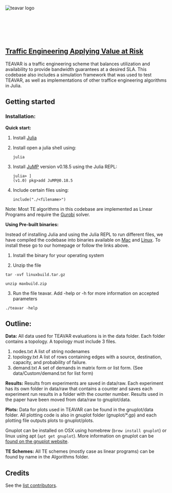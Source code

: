 <img src="www/img/logo.png" alt="teavar logo" style="float: left; margin-right: 10px;" /><br/><br/><br/><br/><br/><br/>
## [Traffic Engineering Applying Value at Risk](http://teavar.csail.mit.edu)

TEAVAR is a traffic engineering scheme that balances utilization and availability to provide bandwidth guarantees at a desired SLA. This codebase also includes a simulation framework that was used to test TEAVAR, as well as implementations of other traffice engineering algorithms in Julia.
## Getting started

### Installation: 
**Quick start:**

1. Install [Julia](https://julialang.org/)

2. Install open a julia shell using:
    ```
    julia
    ```

3. Install [JuMP](https://github.com/JuliaOpt/JuMP.jl) version v0.18.5 using the Julia REPL:
    ```
    julia> ]
    (v1.0) pkg>add JuMP@0.18.5 
    ```
  
4. Include certain files using:
    ```
    include("./<filename>")
    ```
    
Note: Most TE algorithms in this codebase are implemented as Linear Programs and require the [Gurobi](http://www.gurobi.com/) solver.


**Using Pre-built binaries:**

Instead of installing Julia and using the Julia REPL to run different files, we have compiled the codebase into binaries available on [Mac](http://teavar.csail.mit.edu/builds/osxbuild.zip) and [Linux](http://teavar.csail.mit.edu/builds/linuxbuild.tar.gz). To install these go to our homepage or follow the links above.

1. Install the binary for your operating system

2. Unzip the file
```
tar -xvf linuxbuild.tar.gz
```

```
unzip maxbuild.zip
```

3. Run the file teavar. Add -help or -h for more information on accepted parameters
```
./teavar -help
```

## Outline:

**Data:**
All data used for TEAVAR evaluations is in the data folder. Each folder contains a topology. A topology must include 3 files.

1. nodes.txt
    A list of string nodenames
2. topology.txt
    A list of rows containing edges with a source, destination, capacity, and probability of failure. 
3. demand.txt
    A set of demands in matrix form or list form. (See data/Custom/demand.txt for list form)

**Results:**
Results from experiments are saved in data/raw. Each experiment has its own folder in data/raw that contains a counter and saves each experiment run results in a folder with the counter number. Results used in the paper have been moved from data/raw to gnuplot/data. 

**Plots:**
Data for plots used in TEAVAR can be found in the gnuplot/data folder. All plotting code is also in gnuplot folder (gnuplot/*.gp) and each plotting file outputs plots to gnuplot/plots.

Gnuplot can be installed on OSX using homebrew (```brew install gnuplot```) or linux using apt (```apt get gnuplot```). More information on gnuplot can be [found on the gnuplot website](http://www.gnuplot.info/).

**TE Schemes:**
All TE schemes (mostly case as linear programs) can be found by name in the Algorithms folder.


## Credits
See the [list contributors](http://teavar.csail.mit.edu).
